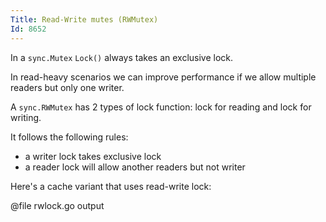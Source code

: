 ```yaml
---
Title: Read-Write mutes (RWMutex)
Id: 8652
---
```

In a `sync.Mutex` `Lock()` always takes an exclusive lock.

In read-heavy scenarios we can improve performance if we allow multiple readers but only one writer.

A `sync.RWMutex` has 2 types of lock function: lock for reading and lock for writing.

It follows the following rules:
* a writer lock takes exclusive lock
* a reader lock will allow another readers but not writer

Here's a cache variant that uses read-write lock:

@file rwlock.go output
